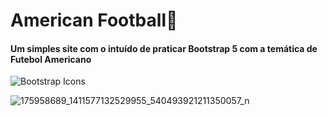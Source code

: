 
# American Football🏈
#### Um simples site com o intuído de praticar Bootstrap 5 com a temática de Futebol Americano
![Bootstrap Icons](https://icons.getbootstrap.com/assets/img/icons-hero.png)


![175958689_1411577132529955_540493921211350057_n](https://user-images.githubusercontent.com/67766327/115461919-60a41d80-a200-11eb-980f-24ba6f502ca6.png)
